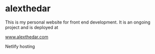 # alexthedar
This is my personal website for front end development.  It is an ongoing project and is deployed at

www.alexthedar.com

Netlify hosting
